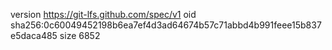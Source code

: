 version https://git-lfs.github.com/spec/v1
oid sha256:0c60049452198b6ea7ef4d3ad64674b57c71abbd4b991feee15b837e5daca485
size 6852
